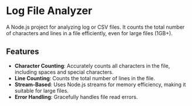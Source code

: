 # Log File Analyzer

A Node.js project for analyzing log or CSV files. It counts the total number of characters and lines in a file efficiently, even for large files (1GB+).

## Features

- **Character Counting**: Accurately counts all characters in the file, including spaces and special characters.
- **Line Counting**: Counts the total number of lines in the file.
- **Stream-Based**: Uses Node.js streams for memory efficiency, making it suitable for large files.
- **Error Handling**: Gracefully handles file read errors.
